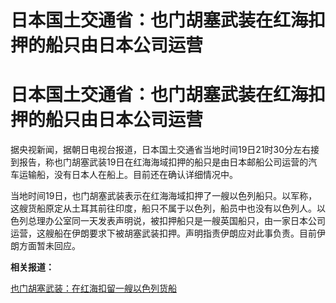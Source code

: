 # 日本国土交通省：也门胡塞武装在红海扣押的船只由日本公司运营

# 日本国土交通省：也门胡塞武装在红海扣押的船只由日本公司运营

据央视新闻，据朝日电视台报道，日本国土交通省当地时间19日21时30分左右接到报告，称也门胡塞武装19日在红海海域扣押的船只是由日本邮船公司运营的汽车运输船，没有日本人在船上。目前还在确认详细情况中。

当地时间19日，也门胡塞武装表示在红海海域扣押了一艘以色列船只。以军称，这艘货船原定从土耳其前往印度，船只不属于以色列，船员中也没有以色列人。以色列总理办公室同一天发表声明说，被扣押船只是一艘英国船只，由一家日本公司运营，这艘船在伊朗要求下被胡塞武装扣押。声明指责伊朗应对此事负责。目前伊朗方面暂未回应。

**相关报道：**

[也门胡塞武装：在红海扣留一艘以色列货船 ](https://news.qq.com/rain/a/20231120A0156U00)

